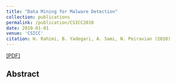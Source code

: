 ```yaml
---
title: "Data Mining for Malware Detection"
collection: publications
permalink: /publication/CSICC2010
date: 2010-01-01
venue: 'CSICC'
citation: H. Rahimi, B. Yadegari, A. Sami, N. Peiravian (2010)
---
```

[[PDF]](http://www.csicc2010.ir/)


## Abstract
